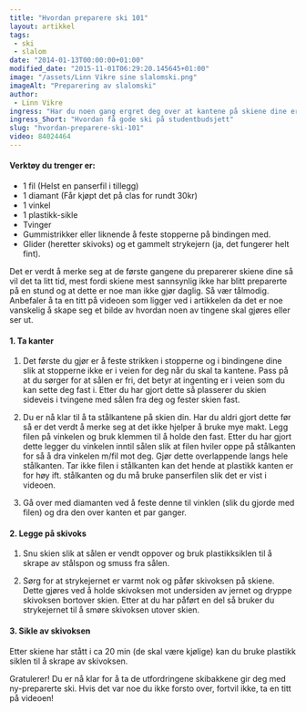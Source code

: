 ```yaml
---
title: "Hvordan preparere ski 101"
layout: artikkel 
tags: 
 - ski
 - slalom
date: "2014-01-13T00:00:00+01:00"
modified_date: "2015-11-01T06:29:20.145645+01:00"
image: "/assets/Linn Vikre sine slalomski.png"
imageAlt: "Preparering av slalomski"
author:
 - Linn Vikre
ingress: "Har du noen gang ergret deg over at kantene på skiene dine er dårlige og det ikke er noe gøy å stå på ski fordi du bare sklir rundt? Du er ikke den eneste! Derfor har jeg tenkt å dele mine kunnskaper, det er tross alt ganske morsomt å kjøre hvis skiutstyret er preparerte ordentlig."
ingress_Short: "Hvordan få gode ski på studentbudsjett"
slug: "hvordan-preparere-ski-101"
video: 84024464
---
```

#### Verktøy du trenger er:
* 1 fil (Helst en panserfil i tillegg)
* 1 diamant (Får kjøpt det på clas for rundt 30kr)
* 1 vinkel
* 1 plastikk-sikle
* Tvinger
* Gummistrikker eller liknende å feste stopperne på bindingen med.
* Glider (heretter skivoks) og et gammelt strykejern (ja, det fungerer helt fint).

Det er verdt å merke seg at de første gangene du preparerer skiene dine så vil det ta litt tid, mest fordi skiene mest sannsynlig ikke har blitt preparerte på en stund og at dette er noe man ikke gjør daglig. Så vær tålmodig. Anbefaler å ta en titt på videoen som ligger ved i artikkelen da det er noe vanskelig å skape seg et bilde av hvordan noen av tingene skal gjøres eller ser ut. 

#### 1. Ta kanter
1.  Det første du gjør er å feste strikken i stopperne og i bindingene dine slik at stopperne ikke er i veien for deg når du skal ta kantene. Pass på at du sørger for at sålen er fri, det betyr at ingenting er i veien som du kan sette deg fast i. Etter du har gjort dette så plasserer du skien sideveis i tvingene med sålen fra deg og fester skien fast.

2.  Du er nå klar til å ta stålkantene på skien din. Har du aldri gjort dette før så er det verdt å merke seg at det ikke hjelper å bruke mye makt. Legg filen på vinkelen og bruk klemmen til å holde den fast. Etter du har gjort dette legger du vinkelen inntil sålen slik at filen hviler oppe på stålkanten for så å dra vinkelen m/fil mot deg. Gjør dette overlappende langs hele stålkanten. Tar ikke filen i stålkanten kan det hende at plastikk kanten er for høy ift. stålkanten og du må bruke panserfilen slik det er vist i videoen.

3.  Gå over med diamanten ved å feste denne til vinklen (slik du gjorde med filen) og dra den over kanten et par ganger.

#### 2. Legge på skivoks

1. Snu skien slik at sålen er vendt oppover og bruk plastikksiklen til å skrape av stålspon og smuss fra sålen. 

2. Sørg for at strykejernet er varmt nok og påfør skivoksen på skiene. Dette gjøres ved å holde skivoksen mot undersiden av jernet og dryppe skivoksen bortover skien. Etter at du har påført en del så bruker du strykejernet til å smøre skivoksen utover skien.

#### 3. Sikle av skivoksen

Etter skiene har stått i ca 20 min (de skal være kjølige) kan du bruke plastikk siklen til å skrape av skivoksen.

Gratulerer! Du er nå klar for å ta de utfordringene skibakkene gir deg med ny-preparerte ski. Hvis det var noe du ikke forsto over, fortvil ikke, ta en titt på videoen!